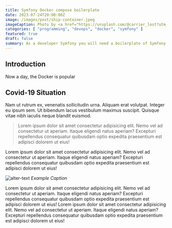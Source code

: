 ```yaml
---
title: Symfony Docker compose boilerplate
date: 2023-07-24T20:00:00Z
image: /images/post/ship-container.jpeg
imageCaption: Photo by <a href="https://unsplash.com/@carrier_lost?utm_source=unsplash&utm_medium=referral&utm_content=creditCopyText">Ian Taylor</a> on <a href="https://unsplash.com/photos/jOqJbvo1P9g?utm_source=unsplash&utm_medium=referral&utm_content=creditCopyText">Unsplash</a>
categories: [ "programming", "devops", "docker", "symfony" ]
featured: true
draft: false
summary: As a developer Symfony you will need a boilerplate of Symfony with Docker compose which allow you to start a new project quickly. This tutorial will help you to create your owner boilerplate
---
```

## Introduction
Now a day, the Docker is popular 

## Covid-19 Situation

Nam ut rutrum ex, venenatis sollicitudin urna. Aliquam erat volutpat. Integer eu ipsum sem. Ut bibendum lacus vestibulum
maximus suscipit. Quisque vitae nibh iaculis neque blandit euismod.

> Lorem ipsum dolor sit amet consectetur adipisicing elit. Nemo vel ad consectetur ut aperiam. Itaque eligendi natus
> aperiam? Excepturi repellendus consequatur quibusdam optio expedita praesentium est adipisci dolorem ut eius!

Lorem ipsum dolor sit amet consectetur adipisicing elit. Nemo vel ad consectetur ut aperiam. Itaque eligendi natus
aperiam? Excepturi repellendus consequatur quibusdam optio expedita praesentium est adipisci dolorem ut eius!

![alter-text](/images/post/post-1.png)
*Example Caption*

Lorem ipsum dolor sit amet consectetur adipisicing elit. Nemo vel ad consectetur ut aperiam. Itaque eligendi natus
aperiam? Excepturi repellendus consequatur quibusdam optio expedita praesentium est adipisci dolorem ut eius! Lorem
ipsum dolor sit amet consectetur adipisicing elit. Nemo vel ad consectetur ut aperiam. Itaque eligendi natus aperiam?
Excepturi repellendus consequatur quibusdam optio expedita praesentium est adipisci dolorem ut eius!
